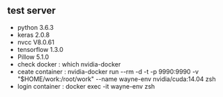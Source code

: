 
## test server

- python 3.6.3
- keras 2.0.8
- nvcc V8.0.61
- tensorflow 1.3.0
- Pillow 5.1.0
- check docker : which nvidia-docker
- ceate container : nvidia-docker run --rm -d -t -p 9990:9990 -v "$HOME/work:/root/work" --name wayne-env nvidia/cuda:14.04 zsh
- login container : docker exec -it wayne-env zsh
